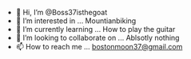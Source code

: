 - 👋 Hi, I’m @Boss37isthegoat
- 👀 I’m interested in ... Mountianbiking
- 🌱 I’m currently learning ... How to play the guitar
- 💞️ I’m looking to collaborate on ... Ablsotly nothing
- 📫 How to reach me ... bostonmoon37@gmail.com

<!---
Boss37isthegoat/Boss37isthegoat is a ✨ special ✨ repository because its `README.md` (this file) appears on your GitHub profile.
You can click the Preview link to take a look at your changes.
--->
